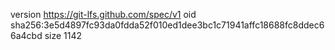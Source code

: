 version https://git-lfs.github.com/spec/v1
oid sha256:3e5d4897fc93da0fdda52f010ed1dee3bc1c71941affc18688fc8ddec66a4cbd
size 1142
